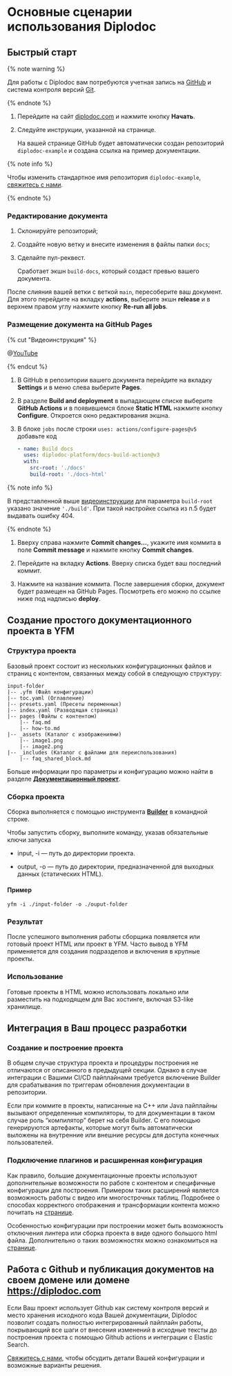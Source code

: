 
# Основные сценарии использования Diplodoc

## Быстрый старт


{% note warning %}

Для работы с Diplodoc вам потребуются учетная запись на [GitHub](https://github.com/) и система контроля версий [Git](https://git-scm.com/downloads).

{% endnote %}


1. Перейдите на сайт [diplodoc.com](https://diplodoc.com/) и нажмите кнопку **Начать**.

2. Следуйте инструкции, указанной на странице. 

    <!-- Подробно описать инструкцию не получается, т. к. не смог заново инициировать процесс создания нового репозитория. -->

    На вашей странице GitHub будет автоматически создан репозиторий `diplodoc-example` и создана ссылка на пример документации.


{% note info %}

Чтобы изменить стандартное имя репозитория `diplodoc-example`, [свяжитесь с нами](https://diplodoc.com/#contact).

{% endnote %}


### Редактирование документа

1. Склонируйте репозиторий;

1. Cоздайте новую ветку и внесите изменения в файлы папки `docs`;

1. Сделайте пул-реквест.

   Сработает экшн `build-docs`, который создаст превью вашего документа. 

   <!-- Где посмотреть превью ПР? -->

После слияния вашей ветки с веткой `main`, пересоберите ваш документ. Для этого перейдите на вкладку **actions**, выберите экшн **release** и в верхнем правом углу нажмите кнопку  **Re-run all jobs**.

<!-- Этот раздел требует уточнения. Документ должен быть доступен по ссылке `<имя_пользователя_на_гитхабе>--viewer.diplodoc.com/en/`>, но такая ссылка не работает. -->

### Размещение документа на GitHub Pages

{% cut "Видеоинструкция" %}

@[YouTube](https://youtu.be/6j4egX9eY9I?t=7123)

{% endcut %}


1. В GitHub в репозитории вашего документа перейдите на вкладку **Settings**  и в меню слева выберите **Pages**.

1. В разделе **Build and deployment** в выпадающем списке выберите **GitHub Actions** и в появившемся блоке **Static HTML** нажмите кнопку **Configure**.  Откроется окно редактирования экшна.

1. В блоке `jobs` после строки `uses: actions/configure-pages@v5` добавьте код

    ```yaml
    - name: Build docs
      uses: diplodoc-platform/docs-build-action@v3
      with:
        src-root: './docs'
        build-root: './docs-html'
    ```


{% note info %}

В представленной выше [видеоинструкции](https://youtu.be/6j4egX9eY9I?t=7123) для параметра `build-root` указано значение `'./build'`. При такой настройке ссылка из п.5 будет выдавать ошибку 404.

{% endnote %}


1. Вверху справа нажмите **Commit changes...**, укажите имя коммита в поле **Commit message** и нажмите кнопку **Commit changes**.

1. Перейдите на вкладку **Actions**. Вверху списка будет ваш последний коммит. 

1. Нажмите на название коммита. После завершения сборки, документ будет размещен на GitHub Pages. Посмотреть его можно по ссылке ниже под надписью **deploy**.

## Создание простого документационного проекта в YFM 

### Структура проекта
Базовый проект состоит из нескольких конфигурационных файлов и страниц с контентом, связанных между собой в следующую структуру: 


```
input-folder
|-- .yfm (Файл конфигурации)
|-- toc.yaml (Оглавление)
|-- presets.yaml (Пресеты переменных)
|-- index.yaml (Разводящая страница)
|-- pages (Файлы с контентом)
    |-- faq.md
    |-- how-to.md
|-- _assets (Каталог с изображениями)
    |-- image1.png
    |-- image2.png
|-- _includes (Каталог с файлами для переиспользования)
    |-- faq_shared_block.md
```

Больше информации про параметры и конфигурацию можно найти в разделе [**Документационный проект**](./project/index.md). 

### Сборка проекта 

Сборка выполняется с помощью инструмента [**Builder**](tools/docs/index.md) в командной строке.

Чтобы запустить сборку, выполните команду, указав обязательные ключи запуска


-  input, -i — путь до директории проекта.


- output, -o — путь до директории, предназначенной для выходных данных (статических HTML).


#### Пример
```
yfm -i ./input-folder -o ./ouput-folder
```


### Результат 
После успешного выполнения работы сборщика появляется или готовый проект HTML или проект в YFM.
Часто вывод в YFM применяется для создания подразделов и включения в крупные проекты. 



### Использование 
Готовые проекты в HTML можно использовать локально или разместить на подходящем для Вас хостинге, включая S3-like хранилище.



## Интеграция в Ваш процесс разработки  
### Создание и построение проекта 

В общем случае структура проекта и процедуры построения не отличаются от описанного в предыдущей секции. 
Однако в случае интеграции с Вашими СI/CD пайплайнами требуется включение Builder для срабатывания по триггерам обновления документации в репозитории. 

Если при коммите в проекты, написанные на С++ или Java пайплайны вызывают определенные компиляторы, то для документации в таком случае 
роль “компилятор” берет на себя Builder. C его помощью генерируются артефакты, которые могут быть автоматически выложены на 
внутренние или внешние ресурсы для доступа конечных пользователей. 

### Подключение плагинов и расширенная конфигурация
Как правило, большие документационные проекты используют дополнительные возможности по работе с контентом и специфичные конфигурации для построения. 
Примером таких расширений является возможность работы с видео или многострочных таблиц.
Подробнее о способах корректного отображения и трансформации контента можно почитать на [странице](./plugins/index.md).

Особенностью конфигурации при построении может быть возможность отключения линтера или сборка проекта в виде одного большого html файла.
Дополнительно о таких возможностях можно ознакомиться на [странице](./tools/transform/settings.md).



## Работа с Github и публикация документов на своем домене или домене https://diplodoc.com 

Если Ваш проект использует Github как систему контроля версий и место хранения исходного кода Вашей документации, Diplodoc позволит создать полностью интегрированный пайплайн работы, покрывающий все шаги от внесения изменений в исходные тексты до построения проекта с помощью Github actions и интеграции с Elastic Search. 

[Свяжитесь с нами](https://diplodoc.com/#contact), чтобы обсудить детали Вашей конфигурации и возможные варианты решения.
